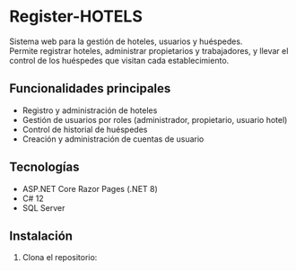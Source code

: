 # Register-HOTELS

Sistema web para la gestión de hoteles, usuarios y huéspedes.  
Permite registrar hoteles, administrar propietarios y trabajadores, y llevar el control de los huéspedes que visitan cada establecimiento.

## Funcionalidades principales

- Registro y administración de hoteles
- Gestión de usuarios por roles (administrador, propietario, usuario hotel)
- Control de historial de huéspedes
- Creación y administración de cuentas de usuario

## Tecnologías

- ASP.NET Core Razor Pages (.NET 8)
- C# 12
- SQL Server

## Instalación

1. Clona el repositorio:

